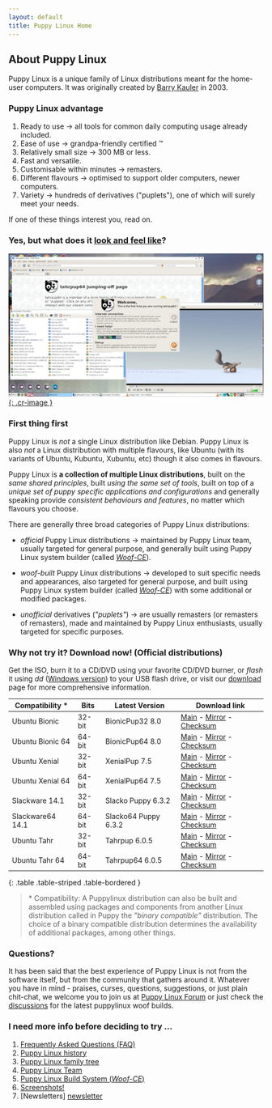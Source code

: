 ```yaml
---
layout: default
title: Puppy Linux Home
---
```

## About Puppy Linux

Puppy Linux is a unique family of Linux distributions meant for the home-user computers. It was originally created by 
[Barry Kauler](http://barryk.org/news) in 2003.

### Puppy Linux advantage

 1. Ready to use → all tools for common daily computing usage already included.
 2. Ease of use → grandpa-friendly certified ™
 3. Relatively small size → 300 MB or less.
 4. Fast and versatile.
 5. Customisable within minutes → remasters.
 6. Different flavours → optimised to support older computers, newer computers.
 7. Variety → hundreds of derivatives ("puplets"), one of which will surely meet your needs.

If one of these things interest you, read on.


### Yes, but what does it [look and feel like](screenshots.html "Screenshot Page")?

[![Screenshot of Tahrpup64 6.0.5](screenshots/tahr64.jpg){: .cr-image }](screenshots.html "Screenshot Page")


### First thing first

Puppy Linux is _not_ a single Linux distribution like Debian.
Puppy Linux is also _not_ a Linux distribution with multiple flavours,
like Ubuntu (with its variants of Ubuntu, Kubuntu, Xubuntu, etc)
though it also comes in flavours.

Puppy Linux is **a collection of multiple Linux distributions**, built on
the _same shared principles_, built _using the same set of tools_, built on top 
of a _unique set of puppy specific applications and configurations_ and
generally speaking provide _consistent behaviours and features_, no 
matter which flavours you choose.

There are generally three broad categories of Puppy Linux distributions:

 * _official_ Puppy Linux distributions → maintained by Puppy Linux team,
   usually targeted for general purpose, and generally built using
   Puppy Linux system builder (called [_Woof-CE_][woof-ce]).

 * _woof-built_ Puppy Linux distributions → developed to suit specific needs 
   and appearances, also targeted for general purpose, and built using
   Puppy Linux system builder (called [_Woof-CE_][woof-ce]) with some additional
   or modified packages.

 * _unofficial_ derivatives (_"puplets"_) → are usually remasters 
   (or remasters of remasters), made and maintained by Puppy Linux enthusiasts,
   usually targeted for specific purposes.


<p id="download"/><!--do not edit this line-->

### Why not try it? Download now! (Official distributions)

Get the ISO, burn it to a CD/DVD using your favorite CD/DVD burner, 
or _flash_ it using _dd_ ([Windows version](http://www.chrysocome.net/dd))
to your USB flash drive, or visit our [download](download.html) page
for more comprehensive information.

|Compatibility \*  | Bits    | Latest Version        | Download link                                      |
|------------------|---------|-----------------------|----------------------------------------------------|
|Ubuntu Bionic     | 32-bit  | BionicPup32 8.0       | [Main][bi32] - [Mirror][bi32m] - [Checksum][bi32c] |
|Ubuntu Bionic 64  | 64-bit  | BionicPup64 8.0       | [Main][bi64] - [Mirror][bi64m] - [Checksum][bi64c] |
|Ubuntu Xenial     | 32-bit  | XenialPup 7.5         | [Main][xe32] - [Mirror][xe32m] - [Checksum][xe32c] |
|Ubuntu Xenial 64  | 64-bit  | XenialPup64 7.5       | [Main][xe64] - [Mirror][xe64m] - [Checksum][xe64c] |
|Slackware 14.1    | 32-bit  | Slacko Puppy   6.3.2  | [Main][sl32] - [Mirror][sl32m] - [Checksum][sl32c] |
|Slackware64 14.1  | 64-bit  | Slacko64 Puppy 6.3.2  | [Main][sl64] - [Mirror][sl64m] - [Checksum][sl64c] |
|Ubuntu Tahr       | 32-bit  | Tahrpup 6.0.5         | [Main][ta32] - [Mirror][ta32m] - [Checksum][ta32c] |
|Ubuntu Tahr 64    | 64-bit  | Tahrpup64 6.0.5       | [Main][ta64] - [Mirror][ta64m] - [Checksum][ta64c] |
{: .table .table-striped .table-bordered }

[sl32]: http://distro.ibiblio.org/puppylinux/puppy-slacko-6.3.2/32/slacko-6.3.2-uefi.iso
[sl32m]: http://ftp.nluug.nl/ftp/pub/os/Linux/distr/puppylinux/puppy-slacko-6.3.2/32/slacko-6.3.2-uefi.iso
[sl32c]: http://distro.ibiblio.org/puppylinux/puppy-slacko-6.3.2/32/slacko-6.3.2-uefi.iso.md5.txt
[sl64]: http://distro.ibiblio.org/puppylinux/puppy-slacko-6.3.2/64/slacko64-6.3.2-uefi.iso
[sl64m]: http://ftp.nluug.nl/ftp/pub/os/Linux/distr/puppylinux/puppy-slacko-6.3.2/64/slacko64-6.3.2-uefi.iso
[sl64c]: http://distro.ibiblio.org/puppylinux/puppy-slacko-6.3.2/64/slacko64-6.3.2-uefi.iso.md5.txt
[ta32]: http://distro.ibiblio.org/puppylinux/puppy-tahr/iso/tahrpup%20-6.0-CE/tahr-6.0.5_PAE.iso
[ta32m]: http://ftp.nluug.nl/ftp/pub/os/Linux/distr/puppylinux/puppy-tahr/iso/tahrpup%20-6.0-CE/tahr-6.0.5_PAE.iso
[ta32c]: http://distro.ibiblio.org/puppylinux/puppy-tahr/iso/tahrpup%20-6.0-CE/tahr-6.0.5_PAE.iso.md5.txt
[ta64]: http://distro.ibiblio.org/puppylinux/puppy-tahr/iso/tahrpup64-6.0.5/tahr64-6.0.5.iso
[ta64m]: http://ftp.nluug.nl/ftp/pub/os/Linux/distr/puppylinux/puppy-tahr/iso/tahrpup64-6.0.5/tahr64-6.0.5.iso
[ta64c]: http://distro.ibiblio.org/puppylinux/puppy-tahr/iso/tahrpup64-6.0.5/tahr64-6.0.5.iso.md5.txt
[xe32]: http://distro.ibiblio.org/puppylinux/puppy-xenial/32/xenialpup-7.5-uefi.iso
[xe32m]: http://ftp.nluug.nl/ftp/pub/os/Linux/distr/puppylinux/puppy-xenial/32/xenialpup-7.5-uefi.iso
[xe32c]: http://distro.ibiblio.org/puppylinux/puppy-xenial/32/xenialpup-7.5-uefi.iso.md5&sha256.txt
[xe64]: http://distro.ibiblio.org/puppylinux/puppy-xenial/64/xenialpup64-7.5-uefi.iso
[xe64m]: http://ftp.nluug.nl/ftp/pub/os/Linux/distr/puppylinux/puppy-xenial/64/xenialpup64-7.5-uefi.iso
[xe64c]: http://distro.ibiblio.org/puppylinux/puppy-xenial/64/xenialpup64-7.5-uefi.iso.md5&sha256.txt
[bi64]: http://distro.ibiblio.org/puppylinux/puppy-bionic/bionicpup64/bionicpup64-8.0-uefi.iso
[bi64m]: http://ftp.nluug.nl/ftp/pub/os/Linux/distr/puppylinux/puppy-bionic/bionicpup64/bionicpup64-8.0-uefi.iso
[bi64c]: http://distro.ibiblio.org/puppylinux/puppy-bionic/bionicpup64/bionicpup64-8.0-uefi.iso.md5.txt
[bi32]: http://distro.ibiblio.org/puppylinux/puppy-bionic/bionicpup32/bionicpup32-8.0-uefi.iso
[bi32m]: http://ftp.nluug.nl/ftp/pub/os/Linux/distr/puppylinux/puppy-bionic/bionicpup32/bionicpup32-8.0-uefi.iso
[bi32c]: http://distro.ibiblio.org/puppylinux/puppy-bionic/bionicpup32/bionicpup32-8.0-uefi.iso.md5.txt

> \* Compatibility: A Puppylinux distribution can also be built and assembled using packages
> and components from another Linux distribution called in Puppy the _"binary compatible"_
> distribution. The choice of a binary compatible distribution determines the availability of 
> additional packages, among other things.


### Questions?

It has been said that the best experience of Puppy Linux is not from 
the software itself, but from the community that gathers around it.
Whatever you have in mind - praises, curses, questions, suggestions,
or just plain chit-chat, we welcome you to join us at 
[Puppy Linux Forum](http://murga-linux.com/puppy) or just check 
the [discussions][download] for the latest puppylinux woof builds.


### I need more info before deciding to try ...

 1. [Frequently Asked Questions (FAQ)][faq]
 1. [Puppy Linux history][history]
 2. [Puppy Linux family tree][family-tree]
 3. [Puppy Linux Team][team]
 4. [Puppy Linux Build System (_Woof-CE_)][woof-ce]
 5. [Screenshots!][screen]
 6. [Newsletters] [newsletter]

[faq]: faq.html
[woof-ce]: woof-ce.html
[history]: history.html
[team]: team.html
[family-tree]: family-tree.html
[screen]: screenshots.html
[download]: download.html
[newsletter]: http://smokey01.com/newsletters/

